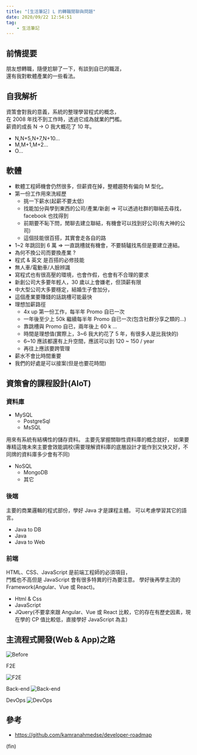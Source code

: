 ```yaml
---
title: "[生活筆記] L 的轉職閒聊與問題"
date: 2020/09/22 12:54:51
tag:
    - 生活筆記
---
```


## 前情提要

朋友想轉職，隨便尬聊了一下，有談到自已的職涯，  
還有我對軟體產業的一些看法。

## 自我解析

資策會對我的意義，系統的整理學習程式的概念，  
在 2008 年找不到工作時，透過它成為就業的門檻。  
薪資的成長 N → O 我大概花了 10 年。

- N,N+5,N+7,N+10...
- M,M+1,M+2...
- O...

## 軟體

- 軟體工程師機會仍然很多，但薪資在掉，整體趨勢有偏向 M 型化。
- 第一份工作用來洗經歷
  - 挑一下薪水(起薪不要太低)
  - 找能加分與學到東西的公司/產業/新創 => 可以透過社群的聯結去尋找，facebook 也找得到
  - 前期要不恥下問，閒聊去建立聯結，有機會可以找到好公司(有大神的公司)
  - 這個技能很百搭，其實會走各自的路
- 1~2 年跳回到 6 萬 => 一直跳槽就有機會，不要騎驢找馬但是要建立連結。
- 為何不換公司而要換產業 ?
- 程式 & 英文 是百搭的必修技能
- 無人車/電動車/人臉辨識
- 寫程式也有很高壓的環境，也會作假，也會有不合理的要求
- 新創公司大多要年輕人，30 歲以上會嫌老，但頂薪有限
- 中大型公司大多要穩定，結婚生子會加分，
- 這個產業要賺錢的話跳槽可能最快
- 理想加薪路徑
  - 4x up 第一份工作，每半年 Promo 自已一次
  - 一年後至少上 50k 繼續每半年 Promo 自已一次(包含社群分享之類的...)
  - 靠跳槽與 Promo 自已，兩年後上 60 k ...
  - 時間是理想值(實際上，3~6 我大約花了 5 年，有很多人是比我快的)
  - 6~10 應該都還有上升空間，應該可以到 120 ~ 150 / year
  - 再往上應該要跨管理
- 薪水不會比時間重要
- 我們的好處是可以接案(但是也要花時間)

## 資策會的課程設計(AIoT)

### 資料庫

- MySQL
  - PostgreSql
  - MsSQL

用來有系統有結構性的儲存資料。
主要先掌握關聯性資料庫的概念就好，
如果要專精這塊未來主要會效能調校(需要理解資料庫的底層設計才能作到又快又好，不同牌的資料庫多少會有不同)

- NoSQL
  - MongoDB
  - 其它

### 後端

主要的商業邏輯的程式部份，學好 Java 才是課程主體。
可以考慮學習其它的語言。

- Java to DB
- Java
- Java to Web

### 前端

HTML、CSS、JavaScript 是前端工程師的必須項目，  
門檻也不高但是 JavaScript 會有很多特異的行為要注意。
學好後再學主流的 Framework(Angular、Vue 或 React)。  

- Html & Css
- JavaScript
- JQuery(不要拿來跟 Angular、Vue 或 React 比較，它的存在有歷史因素，現在學的 CP 值比較低，直接學好 JavaScript 為主)

## 主流程式開發(Web & App)之路

![Before](https://i.imgur.com/ME75oy1.png)

F2E

![F2E](https://i.imgur.com/OtC8yoW.png)

Back-end
![Back-end](https://i.imgur.com/KYi08LU.png)

DevOps
![DevOps](https://i.imgur.com/ftRylxZ.png)

## 參考

- <https://github.com/kamranahmedse/developer-roadmap>

(fin)
